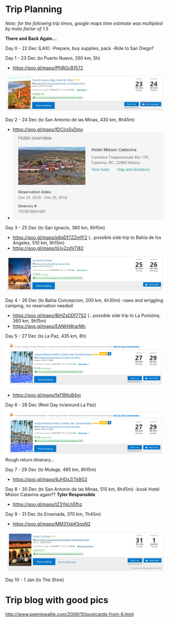 <!-- TITLE: Baja Dec 2018 -->
<!-- SUBTITLE: A quick summary of Baja Dec 2018 -->

# Trip Planning

*Note: for the following trip times, google maps time estimate was multiplied by moto factor of 1.5*


**There and Back Again...**

Day 0 - 22 Dec (LAX)
-Prepare, buy supplies, pack
-Ride to San Diego?

Day 1 - 23 Dec (to Puerto Nuevo, 260 km, 5h)
* https://goo.gl/maps/PfjiRGcB1572

![Hotel Puerto Nuevo](/uploads/hotel-puerto-nuevo.jpg "Hotel Puerto Nuevo")

Day 2 - 24 Dec (to San Antonio de las Minas, 430 km, 8h45m)
* https://goo.gl/maps/fDCjrs5vDmv
* ![Hotelmision](/uploads/hotelmision.jpg "Hotelmision")

Day 3 - 25 Dec (to San Ignacio, 380 km, 6h15m)
* https://goo.gl/maps/p9qDf7ZZmfF2
(...possible side trip to Bahia de los Angeles, 510 km, 9h15m)
* https://goo.gl/maps/tiUy2zdV7j82

![Hotel La Huerta](/uploads/hotel-la-huerta.jpg "Hotel La Huerta")

Day 4 - 26 Dec (to Bahia Concepcion, 200 km, 4h30m)
-raws and wriggling camping, no reservation needed
* https://goo.gl/maps/BiHZsDDf77S2
(...possible side trip to La Purisima, 360 km, 9h15m)
* https://goo.gl/maps/EANhH8rarMn

Day 5 - 27 Dec (to La Paz, 435 km, 8h) 
![Hotel](/uploads/hotel.png "Hotel")
* https://goo.gl/maps/faf19XpB4xt

Day 6 - 28 Dec (Rest Day in/around La Paz)
![Hotel](/uploads/hotel.png "Hotel")
Rough return itinerary...

Day 7 - 29 Dec (to Mulege, 485 km, 8h15m)
* https://goo.gl/maps/6JHDxZiTk8G2

Day 8 - 30 Dec (to San Antonio de las Minas, 515 km, 8h45m)
-book Hotel Mision Catavina again?? **Tyler Responsible**

* https://goo.gl/maps/tZ3YqLh5fhz

Day 9 - 31 Dec (to Ensenada, 370 km, 7h45m)
* https://goo.gl/maps/MM3YsbK5qsN2

![Hotel La Pinta](/uploads/hotel-la-pinta.jpg "Hotel La Pinta")

Day 10 - 1 Jan (to The Shire)







# Trip blog with good pics
http://www.peeniewallie.com/2009/10/postcards-from-6.html
